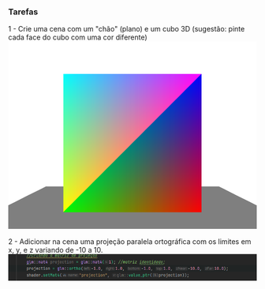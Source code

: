 ### Tarefas
1 - Crie uma cena com um "chão" (plano) e um cubo 3D (sugestão: pinte cada face do cubo com uma cor diferente)
<img src="../../prints/t1-t1.png">

2 - Adicionar na cena uma projeção paralela ortográfica com os limites em x, y, e z variando de -10 a 10.
<img src="../../prints/t1-t2.png">